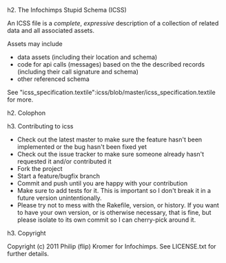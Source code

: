 h2. The Infochimps Stupid Schema (ICSS)

An ICSS file is a *complete*, *expressive* description of a collection of related data and all associated assets.

Assets may include
* data assets (including their location and schema)
* code for api calls (messages) based on the the described records (including their call signature and schema)
* other referenced schema

See "icss_specification.textile":icss/blob/master/icss_specification.textile for more.


h2. Colophon

h3. Contributing to icss
 
* Check out the latest master to make sure the feature hasn't been implemented or the bug hasn't been fixed yet
* Check out the issue tracker to make sure someone already hasn't requested it and/or contributed it
* Fork the project
* Start a feature/bugfix branch
* Commit and push until you are happy with your contribution
* Make sure to add tests for it. This is important so I don't break it in a future version unintentionally.
* Please try not to mess with the Rakefile, version, or history. If you want to have your own version, or is otherwise necessary, that is fine, but please isolate to its own commit so I can cherry-pick around it.

h3. Copyright

Copyright (c) 2011 Philip (flip) Kromer for Infochimps. See LICENSE.txt for
further details.

